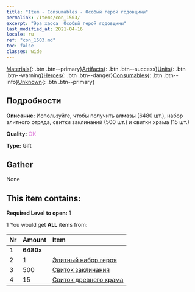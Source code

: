```yaml
---
title: "Item - Consumables - Особый герой годовщины"
permalink: /Items/con_1503/
excerpt: "Эра хаоса  Особый герой годовщины"
last_modified_at: 2021-04-16
locale: ru
ref: "con_1503.md"
toc: false
classes: wide
---
```

 [Materials](/ru/Items/){: .btn .btn--primary}[Artifacts](/ru/Items/Artifacts/){: .btn .btn--success}[Units](/ru/Items/Units/){: .btn .btn--warning}[Heroes](/ru/Items/Heroes/){: .btn .btn--danger}[Consumables](/ru/Items/Consumables/){: .btn .btn--info}[Unknown](/ru/Items/Unknown/){: .btn .btn--primary}

## Подробности
 **Описание:** Используйте, чтобы получить алмазы (6480 шт.), набор элитного отряда, свитки заклинаний (500 шт.) и свитки храма (15 шт.)

 **Quality:** <span style="color: #DA70D6">OK</span>

 **Type:** Gift

## Gather

  None

## This item contains:

 **Required Level to open:** 1

 1 You would get **ALL** items  from:

  | Nr | Amount |     Item    |
  |:---|:-------|:------------|
  | 1 |  **6480x** | <i class="fas fa-gem"/> |  | 
  | 2 | 1 | [Элитный набор героя](/ru/Items/con_1358/) |  | 
  | 3 | 500 | [Свиток заклинания](/ru/Items/con_694/) |  | 
  | 4 | 15 | [Свиток древнего храма](/ru/Items/con_697/) |  | 
